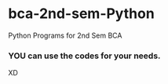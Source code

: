 # bca-2nd-sem-Python
Python Programs for 2nd Sem BCA


### YOU can use the codes for your needs. 

XD
